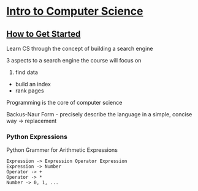 # [Intro to Computer Science](https://classroom.udacity.com/courses/cs101)

## [How to Get Started](https://classroom.udacity.com/courses/cs101/lessons/48299949/concepts/486985440923)

Learn CS through the concept of building a search engine

3 aspects to a search engine the course will focus on

1.  find data
- build an index
- rank pages

Programming is the core of computer science

Backus-Naur Form - precisely describe the language in a simple, concise way
<non-terminal> -> replacement

### Python Expressions

Python Grammer for Arithmetic Expressions

```
Expression -> Expression Operator Expression
Expression -> Number
Operator -> +
Operator -> *
Number -> 0, 1, ...
```

<D-2>
